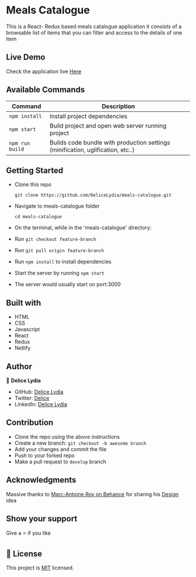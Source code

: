 # Meals Catalogue

This is a React- Redux based meals catalogue application it consists of a browsable list of items that you can filter and access to the details of one item

## Live Demo

Check the application live [Here](https://meals-catalogue-app.netlify.app/)

## Available Commands

| Command | Description |
|---------|-------------|
| `npm install` | Install project dependencies |
| `npm start` | Build project and open web server running project |
| `npm run build` | Builds code bundle with production settings (minification, uglification, etc..) |

## Getting Started

* Clone this repo
    ```
    git clone https://github.com/DeliceLydia/meals-catalogue.git
    ```
* Navigate to meals-catalogue folder
    ```
    cd meals-catalogue
    ```
* On the terminal, while in the 'meals-catalogue' directory:

* Run ``` git checkout feature-branch ```

* Run ``` git pull origin feature-branch ```

* Run ``` npm install ``` to install dependencies

* Start the server by running ``` npm start ```
   
* The server would usually start on port:3000

## Built with

- HTML
- CSS
- Javascript
- React
- Redux
- Netlify

## Author

👤 **Delice Lydia**
  - GitHub: [Delice Lydia](https://github.com/DeliceLydia)
  - Twitter: [Delice](https://twitter.com/IngabireLydia3)
  - LinkedIn: [Delice Lydia](https://www.linkedin.com/in/delice-lydia/)

## Contribution

- Clone the repo using the above instructions
- Create a new branch: `git checkout -b awesome branch`
- Add your changes and commit the file
- Push to your forked repo
- Make a pull request to `develop` branch

## Acknowledgments

Massive thanks to [Marc-Antoine Roy on Behance](https://www.behance.net/enfantroy) for sharing his [Design](https://www.behance.net/gallery/11351281/NomNom) idea

## Show your support

Give a ⭐️ if you like 

## 📝 License

This project is [MIT](https://github.com/DeliceLydia/meals-catalogue/blob/main/LICENSE) licensed.
